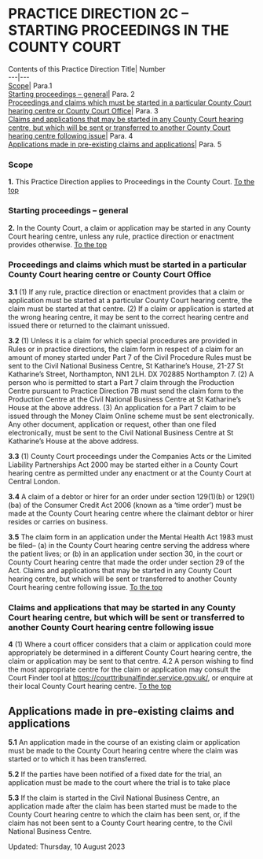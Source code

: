 # PRACTICE DIRECTION 2C – STARTING PROCEEDINGS IN THE COUNTY COURT
Contents of this Practice Direction
Title| Number  
---|---  
[Scope](https://www.justice.gov.uk/courts/procedure-rules/civil/rules/part02/practice-direction-2c-starting-proceedings-in-the-county-court#1.1)|  Para.1   
[Starting proceedings – general](https://www.justice.gov.uk/courts/procedure-rules/civil/rules/part02/practice-direction-2c-starting-proceedings-in-the-county-court#2.1)|  Para. 2   
[Proceedings and claims which must be started in a particular County Court hearing centre or County Court Office](https://www.justice.gov.uk/courts/procedure-rules/civil/rules/part02/practice-direction-2c-starting-proceedings-in-the-county-court#3.1)|  Para. 3   
[Claims and applications that may be started in any County Court hearing centre, but which will be sent or transferred to another County Court hearing centre following issue](https://www.justice.gov.uk/courts/procedure-rules/civil/rules/part02/practice-direction-2c-starting-proceedings-in-the-county-court#4.1)|  Para. 4   
[Applications made in pre-existing claims and applications](https://www.justice.gov.uk/courts/procedure-rules/civil/rules/part02/practice-direction-2c-starting-proceedings-in-the-county-court#5.1)|  Para. 5   
### Scope

**1.** This Practice Direction applies to Proceedings in the County Court.
[To the top](https://www.justice.gov.uk/courts/procedure-rules/civil/rules/part02/practice-direction-2c-starting-proceedings-in-the-county-court#top)
### Starting proceedings – general

**2.** In the County Court, a claim or application may be started in any County Court hearing centre, unless any rule, practice direction or enactment provides otherwise.
[To the top](https://www.justice.gov.uk/courts/procedure-rules/civil/rules/part02/practice-direction-2c-starting-proceedings-in-the-county-court#top)
### Proceedings and claims which must be started in a particular County Court hearing centre or County Court Office

**3.1**
(1) If any rule, practice direction or enactment provides that a claim or application must be started at a particular County Court hearing centre, the claim must be started at that centre.
(2) If a claim or application is started at the wrong hearing centre, it may be sent to the correct hearing centre and issued there or returned to the claimant unissued.

**3.2**
(1) Unless it is a claim for which special procedures are provided in Rules or in practice directions, the claim form in respect of a claim for an amount of money started under Part 7 of the Civil Procedure Rules must be sent to the Civil National Business Centre, St Katharine’s House, 21-27 St Katharine’s Street, Northampton, NN1 2LH. DX 702885 Northampton 7.
(2) A person who is permitted to start a Part 7 claim through the Production Centre pursuant to Practice Direction 7B must send the claim form to the Production Centre at the Civil National Business Centre at St Katharine’s House at the above address.
(3) An application for a Part 7 claim to be issued through the Money Claim Online scheme must be sent electronically. Any other document, application or request, other than one filed electronically, must be sent to the Civil National Business Centre at St Katharine’s House at the above address.

**3.3**
(1) County Court proceedings under the Companies Acts or the Limited Liability Partnerships Act 2000 may be started either in a County Court hearing centre as permitted under any enactment or at the County Court at Central London.

**3.4** A claim of a debtor or hirer for an order under section 129(1)(b) or 129(1)(ba) of the Consumer Credit Act 2006 (known as a ‘time order’) must be made at the County Court hearing centre where the claimant debtor or hirer resides or carries on business.

**3.5** The claim form in an application under the Mental Health Act 1983 must be filed–
(a) in the County Court hearing centre serving the address where the patient lives; or
(b) in an application under section 30, in the court or County Court hearing centre that made the order under section 29 of the Act.
Claims and applications that may be started in any County Court hearing centre, but which will be sent or transferred to another County Court hearing centre following issue.
[To the top](https://www.justice.gov.uk/courts/procedure-rules/civil/rules/part02/practice-direction-2c-starting-proceedings-in-the-county-court#top)
### Claims and applications that may be started in any County Court hearing centre, but which will be sent or transferred to another County Court hearing centre following issue

**4**
(1) Where a court officer considers that a claim or application could more appropriately be determined in a different County Court hearing centre, the claim or application may be sent to that centre.
4.2 A person wishing to find the most appropriate centre for the claim or application may consult the Court Finder tool at https://courttribunalfinder.service.gov.uk/, or enquire at their local County Court hearing centre.
[To the top](https://www.justice.gov.uk/courts/procedure-rules/civil/rules/part02/practice-direction-2c-starting-proceedings-in-the-county-court#top)
## Applications made in pre-existing claims and applications

**5.1** An application made in the course of an existing claim or application must be made to the County Court hearing centre where the claim was started or to which it has been transferred.

**5.2** If the parties have been notified of a fixed date for the trial, an application must be made to the court where the trial is to take place

**5.3** If the claim is started in the Civil National Business Centre, an application made after the claim has been started must be made to the County Court hearing centre to which the claim has been sent, or, if the claim has not been sent to a County Court hearing centre, to the Civil National Business Centre.

Updated: Thursday, 10 August 2023
